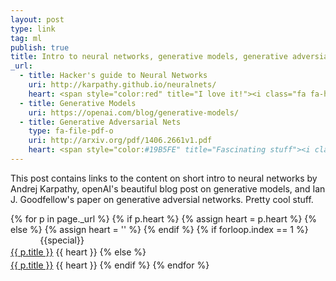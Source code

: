 ```yaml
---
layout: post
type: link
tag: ml
publish: true
title: Intro to neural networks, generative models, generative adversial nets
_url:
  - title: Hacker's guide to Neural Networks
    uri: http://karpathy.github.io/neuralnets/
    heart: <span style="color:red" title="I love it!"><i class="fa fa-heart" aria-hidden="true"></i></span>
  - title: Generative Models
    uri: https://openai.com/blog/generative-models/
  - title: Generative Adversarial Nets
    type: fa-file-pdf-o
    uri: http://arxiv.org/pdf/1406.2661v1.pdf
    heart: <span style="color:#19B5FE" title="Fascinating stuff"><i class="fa fa-bolt" aria-hidden="true"></i></span>
---
```

This post contains links to the content on short intro to neural networks by Andrej Karpathy, openAI's beautiful blog post on generative models, and Ian J. Goodfellow's paper on generative adversial networks. Pretty cool stuff.

{% for p in page._url %}
{% if p.heart %}
{% assign heart = p.heart %}
{% else %}
{% assign heart = '' %}
{% endif %}
{% if forloop.index == 1 %}
<span class="date" title="{{specialtitle}}" style="color:#{{specialcolor}}">&nbsp;&nbsp;&nbsp;&nbsp;&nbsp;&nbsp;&nbsp;&nbsp;&nbsp;&nbsp;&nbsp;</span> {{special}}<br/> <a href="{{ p.uri }}" target="_blank" style="line-height:1.5">{{ p.title }}</a> <i class="fa {{ p.type }}" aria-hidden="true"></i> {{ heart }}
{% else %}
<span class="date">&nbsp;&nbsp;&nbsp;&nbsp;&nbsp;&nbsp;&nbsp;&nbsp;&nbsp;&nbsp;&nbsp;</span> <br/> <a href="{{ p.uri }}" target="_blank" style="line-height:1.5">{{ p.title }}</a> <i class="fa {{ p.type }}" aria-hidden="true"></i> {{ heart }}
{% endif %}
{% endfor %}
